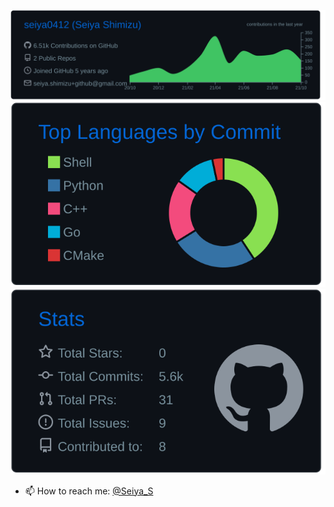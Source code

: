 ![](https://raw.githubusercontent.com/seiya0412/seiya0412/main/profile-summary-card-output/github_dark/0-profile-details.svg)
![](https://raw.githubusercontent.com/seiya0412/seiya0412/main/profile-summary-card-output/github_dark/2-most-commit-language.svg)
 ![](https://raw.githubusercontent.com/seiya0412/seiya0412/main/profile-summary-card-output/github_dark/3-stats.svg)


- 📫 How to reach me: [@Seiya_S](https://twitter.com/Seiya_S)

<!--
**seiya0412/seiya0412** is a ✨ _special_ ✨ repository because its `README.md` (this file) appears on your GitHub profile.

Here are some ideas to get you started:

- 🔭 I’m currently working on ...
- 🌱 I’m currently learning ...
- 👯 I’m looking to collaborate on ...
- 🤔 I’m looking for help with ...
- 💬 Ask me about ...
- 📫 How to reach me: ...
- 😄 Pronouns: ...
- ⚡ Fun fact: ...
-->
